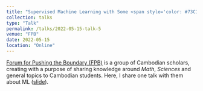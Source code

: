 ```yaml
---
title: "Supervised Machine Learning with Some <span style='color: #73C15E;'>Green</span> Algorithms"
collection: talks
type: "Talk"
permalink: /talks/2022-05-15-talk-5
venue: "FPB"
date: 2022-05-15
location: "Online"
---
```


[Forum for Pushing the Boundary (FPB)](https://www.facebook.com/fpbcambodia) is a group of Cambodian scholars, creating with a purpose of sharing knowledge around *Math*, *Sciences* and general topics to Cambodian students. Here, I share one talk with them about ML ([slide](/files/ML-slide.html)).
